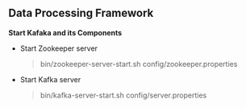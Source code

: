 ## Data Processing Framework

**Start Kafaka and its Components**

* Start Zookeeper server
	> bin/zookeeper-server-start.sh config/zookeeper.properties
	
*  Start Kafka server
	> bin/kafka-server-start.sh config/server.properties
